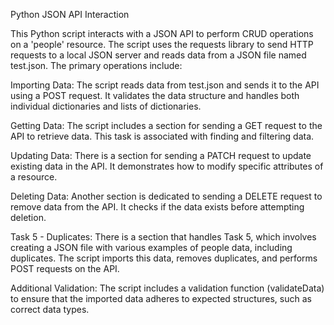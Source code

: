 Python JSON API Interaction

This Python script interacts with a JSON API to perform CRUD operations on a 'people' resource. The script uses the requests library to send HTTP requests to a local JSON server and reads data from a JSON file named test.json. The primary operations include:

Importing Data: The script reads data from test.json and sends it to the API using a POST request. It validates the data structure and handles both individual dictionaries and lists of dictionaries.

Getting Data: The script includes a section for sending a GET request to the API to retrieve data. This task is associated with finding and filtering data.

Updating Data: There is a section for sending a PATCH request to update existing data in the API. It demonstrates how to modify specific attributes of a resource.

Deleting Data: Another section is dedicated to sending a DELETE request to remove data from the API. It checks if the data exists before attempting deletion.

Task 5 - Duplicates: There is a section that handles Task 5, which involves creating a JSON file with various examples of people data, including duplicates. The script imports this data, removes duplicates, and performs POST requests on the API.

Additional Validation: The script includes a validation function (validateData) to ensure that the imported data adheres to expected structures, such as correct data types.
